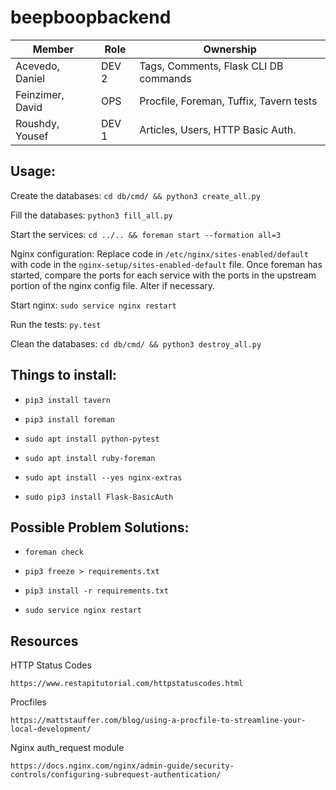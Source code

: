 # beepboopbackend

| Member           | Role  | Ownership                               |
|------------------|-------|-----------------------------------------|
| Acevedo, Daniel  | DEV 2 | Tags, Comments, Flask CLI DB commands   |
| Feinzimer, David | OPS   | Procfile, Foreman, Tuffix, Tavern tests |
| Roushdy, Yousef  | DEV 1 | Articles, Users, HTTP Basic Auth.       |



## Usage:

Create the databases: `cd db/cmd/ && python3 create_all.py`

Fill the databases: `python3 fill_all.py`

Start the services: `cd ../.. && foreman start --formation all=3`

Nginx configuration:  Replace code in `/etc/nginx/sites-enabled/default` with code in the `nginx-setup/sites-enabled-default` file. 
                      Once foreman has started, compare the ports for each service with the ports in the upstream portion of the nginx config file.  Alter if necessary.

Start nginx: `sudo service nginx restart`

Run the tests: `py.test`

Clean the databases: `cd db/cmd/ && python3 destroy_all.py`



## Things to install:

- `pip3 install tavern`

- `pip3 install foreman`

- `sudo apt install python-pytest`

- `sudo apt install ruby-foreman`

- `sudo apt install --yes nginx-extras`

- `sudo pip3 install Flask-BasicAuth`



## Possible Problem Solutions:

- `foreman check`

- `pip3 freeze > requirements.txt`

- `pip3 install -r requirements.txt`

- `sudo service nginx restart`



## Resources

HTTP Status Codes

    https://www.restapitutorial.com/httpstatuscodes.html

Procfiles

    https://mattstauffer.com/blog/using-a-procfile-to-streamline-your-local-development/

Nginx auth_request module

    https://docs.nginx.com/nginx/admin-guide/security-controls/configuring-subrequest-authentication/
